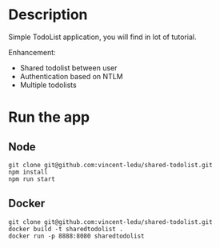# Description

Simple TodoList application, you will find in lot of tutorial.

Enhancement:
- Shared todolist between user
- Authentication based on NTLM
- Multiple todolists


# Run the app

## Node

```
git clone git@github.com:vincent-ledu/shared-todolist.git
npm install
npm run start
```

## Docker

```
git clone git@github.com:vincent-ledu/shared-todolist.git
docker build -t sharedtodolist .
docker run -p 8888:8080 sharedtodolist
```
